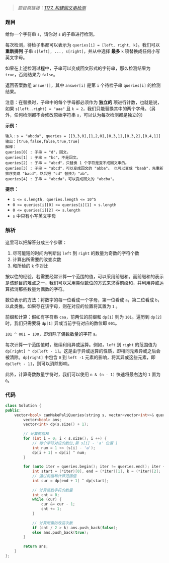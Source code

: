 > *题目原链接：[1177. 构建回文串检测](https://leetcode-cn.com/contest/weekly-contest-152/problems/can-make-palindrome-from-substring/)*

### 题目

给你一个字符串 `s`，请你对 `s` 的子串进行检测。

每次检测，待检子串都可以表示为 `queries[i] = [left, right, k]`。我们可以 **重新排列** 子串 `s[left], ..., s[right]`，并从中选择 **最多** `k` 项替换成任何小写英文字母。 

如果在上述检测过程中，子串可以变成回文形式的字符串，那么检测结果为 `true`，否则结果为 `false`。

返回答案数组 `answer[]`，其中 `answer[i]` 是第 `i` 个待检子串 `queries[i]` 的检测结果。

注意：在替换时，子串中的每个字母都必须作为 **独立的** 项进行计数，也就是说，如果 `s[left..right] = "aaa"` 且 `k = 2`，我们只能替换其中的两个字母。（另外，任何检测都不会修改原始字符串 `s`，可以认为每次检测都是独立的）

**示例：**

```
输入：s = "abcda", queries = [[3,3,0],[1,2,0],[0,3,1],[0,3,2],[0,4,1]]
输出：[true,false,false,true,true]
解释：
queries[0] : 子串 = "d"，回文。
queries[1] : 子串 = "bc"，不是回文。
queries[2] : 子串 = "abcd"，只替换 1 个字符是变不成回文串的。
queries[3] : 子串 = "abcd"，可以变成回文的 "abba"。 也可以变成 "baab"，先重新排序变成 "bacd"，然后把 "cd" 替换为 "ab"。
queries[4] : 子串 = "abcda"，可以变成回文的 "abcba"。
```

**提示：**

- `1 <= s.length, queries.length <= 10^5`
- `0 <= queries[i][0] <= queries[i][1] < s.length`
- `0 <= queries[i][2] <= s.length`
- `s` 中只有小写英文字母

### 解析

这里可以把解答分成三个步骤：

1. 尽可能短的时间内判断出 `left` 到 `right` 的数量为奇数的字符个数
2. 计算出所需要的改变次数
3. 和所给的 `k` 作对比

按以往的经验，若需要经常计算一个范围的值，可以采用前缀和。而前缀和的表示是该题目的难点之一，我们可以采用类似数位的方式来求得前缀和，并利用异或运算抵消那些数量为偶数的字符。

数位表示的方法：将数字的每一位看成一个字母，第一位看成 `a`，第二位看成 `b`，以此类推。如果存在该字母，则在对应的位置将其置为 `1` 。

前缀和计算：假如有字符串 `caa`，前两位的前缀和 `dp[1]` 则为 `101`。遍历到 `dp[2]` 时，我们只需要将 `dp[1]` 异或当前字符对应的数位即 `001`。

`101 ^ 001 = 100`，即消除了偶数数量的字符 `a`。

每次计算一个范围值时，继续利用异或运算。例如，`left` 到 `right` 的范围值为 `dp[right] ^ dp[left - 1]`。这是由于异或运算的性质，即相同元素异或之后会被清除。`dp[right]` 中包含 `0` 到 `left -1` 元素的影响，将其异或这些元素，即 `dp[left - 1]`，则可以消除影响。

此外，计算奇数数量字符时，我们可以使用 `n & (n - 1)` 快速将最右边的 `1` 置为 `0`。

### 代码

```cpp
class Solution {
public:
    vector<bool> canMakePaliQueries(string s, vector<vector<int>>& queries) {
        vector<bool> ans;
        vector<int> dp(s.size() + 1);
        
        // 计算前缀和
        for (int i = 0; i < s.size(); i ++) {
            // 每个字符对应的数位,第 s[i] - 'a' 位置 1
            int num = 1 << (s[i] - 'a');
            dp[i + 1] = dp[i] ^ num;
        }
        
        for (auto iter = queries.begin(); iter != queries.end(); iter ++) {
            int start = (*iter)[0], end = (*iter)[1], k = (*iter)[2];
            // 通过前缀和计算范围值
            int cur = dp[end + 1] ^ dp[start];
            
            // 计算奇数字符的数量
            int cnt = 0;
            while (cur) {
                cur &= cur - 1;
                cnt += 1;
            }
            
            // 计算所需的改变次数
            if (cnt / 2 > k) ans.push_back(false);
            else ans.push_back(true);
        }
        
        return ans;
    }
};
```